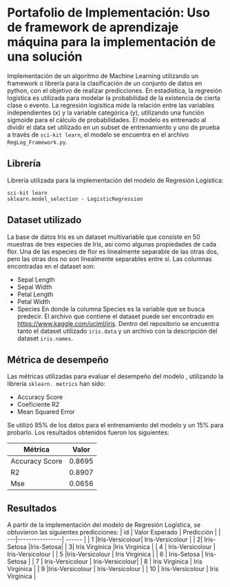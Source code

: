 # Portafolio de Implementación: Uso de framework de aprendizaje máquina para la implementación de una solución
Implementación de un algoritmo de Machine Learning utilizando un framework o librería para la clasificación de un conjunto de datos en python, con el objetivo de realizar predicciones. En estadística, la regresión logística es utilizada para modelar la probabilidad de la existencia de cierta clase o evento. La regresión logísitica mide la relación entre las variables independientes (x) y la variable categórica (y), utilizando una función sigmoide para el cálculo de probabilidades. El modelo es entrenado al dividir el data set utilizado en un subset de entrenamiento y uno de prueba a través de `sci-kit learn`, el modelo se encuentra en el archivo `RegLog_Framework.py`.

## Librería 
Librería utilizada para la implementación del modelo de Regresión Logística:
```
sci-kit learn
sklearn.model_selection - LogisticRegression
```


## Dataset utilizado
La base de datos Iris es un dataset multivariable que consiste en 50 muestras de tres especies de Iris, así como algunas propiedades de cada flor. Una de las especies de flor es linealmente separable de las otras dos, pero las otras dos no son linealmente separables entre sí. Las columnas encontradas en el dataset son:
* Sepal Length
* Sepal Width
* Petal Length
* Petal Width
* Species
En donde la columna Species es la variable que se busca predecir.
El archivo que contiene el dataset puede ser encontrado en https://www.kaggle.com/uciml/iris. Dentro del repositorio se encuentra tanto el dataset utilizado `iris.data` y un archivo con la descripción del dataset `iris.names`.

## Métrica de desempeño
Las métricas utilizadas para evaluar el desempeño del modelo , utilizando la librería `sklearn. metrics` han sido:
* Accuracy Score
* Coeficiente R2
* Mean Squared Error

Se utilizó 85% de los datos para el entrenamiento del modelo y un 15% para probarlo. Los resultados obtenidos fueron los siguientes:

| Métrica | Valor |
| --------------- | ------ |
| Accuracy Score  | 0.8695 |
| R2| 0.8907 |
| Mse|  0.0656  |

## Resultados
A partir de la implementación del modelo de Regresión Logística, se obtuvieron las siguientes predicciones:
| id | Valor Esperado | Predicción |
| ---|----------------| ------ |
| 1  |Iris-Versicolour| Iris-Versicolour   |
| 2| Iris-Setosa |Iris-Setosa|
| 3|  Iris Virginica |Iris Virginica |
| 4 | Iris-Versicolour |  Iris-Versicolour  |
| 5  |Iris-Versicolour | Iris Virginica  |
| 6  | Iris-Setosa |   Iris-Setosa |
| 7  | Iris-Versicolour |   Iris-Versicolour|
| 8  | Iris Virginica |  Iris Virginica |
| 9  |Iris-Versicolour |   Iris-Versicolour |
| 10  | Iris-Versicolour |   Iris Virginica |

